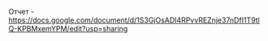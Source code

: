 Отчет - https://docs.google.com/document/d/1S3GjOsADI4RPvvREZnje37nDfI1T9tlQ-KPBMxemYPM/edit?usp=sharing 
